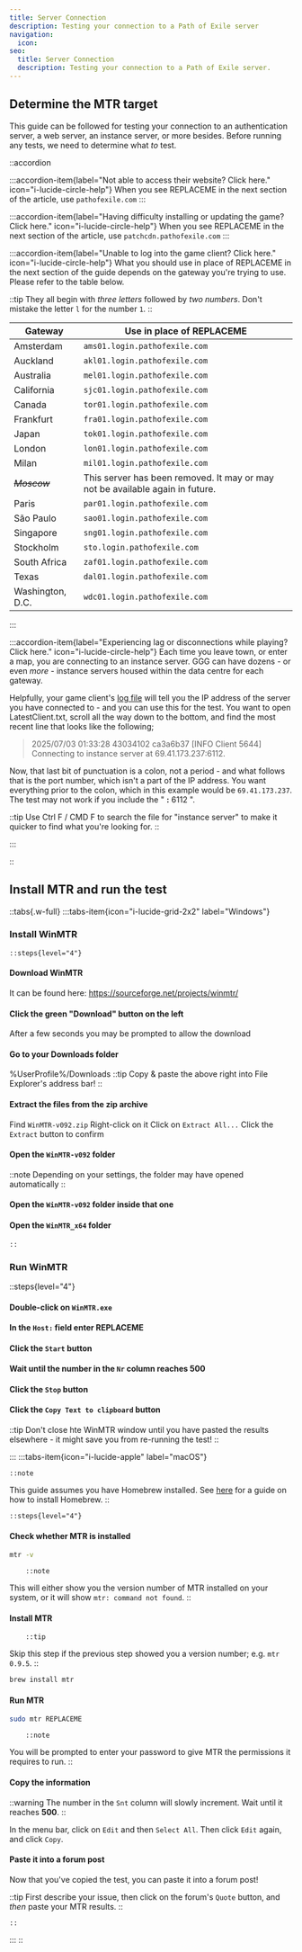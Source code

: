 ```yaml
---
title: Server Connection
description: Testing your connection to a Path of Exile server
navigation:
  icon:
seo:
  title: Server Connection
  description: Testing your connection to a Path of Exile server.
---
```


## Determine the MTR target

This guide can be followed for testing your connection to an authentication server, a web server, an instance server, or more besides. Before running any tests, we need to determine what _to_ test.

::accordion

:::accordion-item{label="Not able to access their website? Click here." icon="i-lucide-circle-help"}
When you see REPLACEME in the next section of the article, use `pathofexile.com`
:::

:::accordion-item{label="Having difficulty installing or updating the game? Click here." icon="i-lucide-circle-help"}
When you see REPLACEME in the next section of the article, use `patchcdn.pathofexile.com`
:::

:::accordion-item{label="Unable to log into the game client? Click here." icon="i-lucide-circle-help"}
What you should use in place of REPLACEME in the next section of the guide depends on the gateway you're trying to use. Please refer to the table below.

::tip
They all begin with _three letters_ followed by _two numbers_. Don't mistake the letter `l` for the number `1`.
::

| Gateway          | Use in place of REPLACEME                                                 |
|------------------|---------------------------------------------------------------------------|
| Amsterdam        | `ams01.login.pathofexile.com`                                             |
| Auckland         | `akl01.login.pathofexile.com`                                             |
| Australia        | `mel01.login.pathofexile.com`                                             |
| California       | `sjc01.login.pathofexile.com`                                             |
| Canada           | `tor01.login.pathofexile.com`                                             |
| Frankfurt        | `fra01.login.pathofexile.com`                                             |
| Japan            | `tok01.login.pathofexile.com`                                             |
| London           | `lon01.login.pathofexile.com`                                             |
| Milan            | `mil01.login.pathofexile.com`                                             |
| _~~Moscow~~_     | This server has been removed. It may or may not be available again in future. |
| Paris            | `par01.login.pathofexile.com`                                             |
| São Paulo        | `sao01.login.pathofexile.com`                                             |
| Singapore        | `sng01.login.pathofexile.com`                                             |
| Stockholm        | `sto.login.pathofexile.com`                                                                          |
| South Africa     | `zaf01.login.pathofexile.com`                                             |
| Texas            | `dal01.login.pathofexile.com`                                             |
| Washington, D.C. | `wdc01.login.pathofexile.com`                                             |
:::

:::accordion-item{label="Experiencing lag or disconnections while playing? Click here." icon="i-lucide-circle-help"}
Each time you leave town, or enter a map, you are connecting to an instance server. GGG can have dozens - or even _more_ - instance servers housed within the data centre for each gateway.

Helpfully, your game client's [log file](/information/log-file) will tell you the IP address of the server you have connected to - and you can use this for the test. You want to open LatestClient.txt, scroll all the way down to the bottom, and find the most recent line that looks like the following;

> 2025/07/03 01:33:28 43034102 ca3a6b37 [INFO Client 5644] Connecting to instance server at 69.41.173.237:6112.

Now, that last bit of punctuation is a colon, not a period - and what follows that is the port number, which isn't a part of the IP address. You want everything prior to the colon, which in this example would be `69.41.173.237`. The test may not work if you include the " **:** 6112 ".

::tip
Use Ctrl F / CMD F to search the file for "instance server" to make it quicker to find what you're looking for.
::

:::

::

## Install MTR and run the test

::tabs{.w-full}
  :::tabs-item{icon="i-lucide-grid-2x2" label="Windows"}

### Install WinMTR

    ::steps{level="4"}
#### Download WinMTR
It can be found here: <a href="https://sourceforge.net/projects/winmtr/" target="_blank">https://sourceforge.net/projects/winmtr/</a>
#### Click the green "Download" button on the left
After a few seconds you may be prompted to allow the download
#### Go to your Downloads folder
%UserProfile%/Downloads
::tip
Copy & paste the above right into File Explorer's address bar!
::
#### Extract the files from the zip archive
Find `WinMTR-v092.zip`
Right-click on it
Click on `Extract All...`
Click the `Extract` button to confirm
#### Open the `WinMTR-v092` folder
::note
Depending on your settings, the folder may have opened automatically
::
#### Open the `WinMTR-v092` folder inside that one
#### Open the `WinMTR_x64` folder
    ::
### Run WinMTR

::steps{level="4"}
#### Double-click on `WinMTR.exe`
#### In the `Host:` field enter REPLACEME
#### Click the `Start` button
#### Wait until the number in the `Nr` column reaches 500
#### Click the `Stop` button
#### Click the `Copy Text to clipboard` button
::tip
Don't close hte WinMTR window until you have pasted the results elsewhere - it might save you from re-running the test!
    ::

  :::
  :::tabs-item{icon="i-lucide-apple" label="macOS"}

    ::note
This guide assumes you have Homebrew installed. See [here](/miscellaneous/mac/homebrew-install) for a guide on how to install Homebrew.
    ::

    ::steps{level="4"}
#### Check whether MTR is installed

  ```bash [Terminal]
  mtr -v
  ```

        ::note
This will either show you the version number of MTR installed on your system, or it will show `mtr: command not found`.
        ::

#### Install MTR

        ::tip
Skip this step if the previous step showed you a version number; e.g. `mtr 0.9.5`. 
        ::

  ```bash [Terminal]
  brew install mtr
  ```

#### Run MTR

  ```bash [Terminal]
  sudo mtr REPLACEME
  ```
        ::note
You will be prompted to enter your password to give MTR the permissions it requires to run.
        ::

#### Copy the information

::warning
The number in the `Snt` column will slowly increment. Wait until it reaches **500**.
::

In the menu bar, click on `Edit` and then `Select All`. Then click `Edit` again, and click `Copy`.

#### Paste it into a forum post

Now that you've copied the test, you can paste it into a forum post!

::tip
First describe your issue, then click on the forum's `Quote` button, and _then_ paste your MTR results.
::

    ::
  :::
::